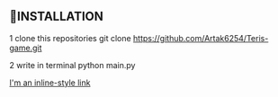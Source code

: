 ## 📝INSTALLATION

1 clone this repositories git clone https://github.com/Artak6254/Teris-game.git

2 write in terminal python main.py 


[I'm an inline-style link](https://www.google.com)


